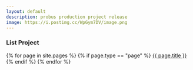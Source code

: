 ```yaml
---
layout: default
description: probus production project release
image: https://i.postimg.cc/WpGym7DV/image.png
---
```


<h3> List Project </h3>
<div style="display: flex; flex-wrap: wrap; flex-direction: row;">
     <div>
          {% for page in site.pages %}
            {% if page.type == "page" %}
              <a class="button" href="{{ site.url }}{{ page.permalink }}"> {{ page.title }}</a>
            {% endif %}
          {% endfor %}
      </div>
       <!-- {% for post in site.posts %}
                <div style="display: flex; flex-direction: column; width: 150px; height: 150px; border: 4px solid white;">
                    <a style="flex: 1; background-color: rgb(228, 228, 228);" href="{{ site.url }}{{ post.permalink }}">
                        <img style="width: 100%; object-fit: cover;" src="{{ post.image }}" alt="gambar icon">
                    </a>
                    {{ post.title }}
            </div>
        {% endfor %} -->
</div>


